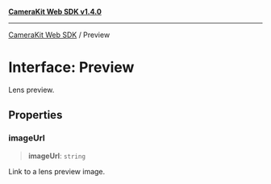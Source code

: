 [**CameraKit Web SDK v1.4.0**](../README.md)

***

[CameraKit Web SDK](../globals.md) / Preview

# Interface: Preview

Lens preview.

## Properties

### imageUrl

> **imageUrl**: `string`

Link to a lens preview image.
